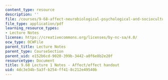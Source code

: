 ```yaml
---
content_type: resource
description: ''
file: /courses/9-68-affect-neurobiological-psychological-and-sociocultural-counterparts-of-feelings-spring-2013/4dc3e34b5a3fb254ff418c212e49540b_MIT9_68S13_affct-effct_L1.pdf
file_type: application/pdf
learning_resource_types:
- Lecture Notes
license: https://creativecommons.org/licenses/by-nc-sa/4.0/
ocw_type: OCWFile
parent_title: Lecture Notes
parent_type: CourseSection
parent_uid: e152b6cd-9020-399b-3442-a0f6e8b2e20f
resourcetype: Document
title: 9.68 Lecture 1 Notes - Affect/effect handout
uid: 4dc3e34b-5a3f-b254-ff41-8c212e49540b
---
```

